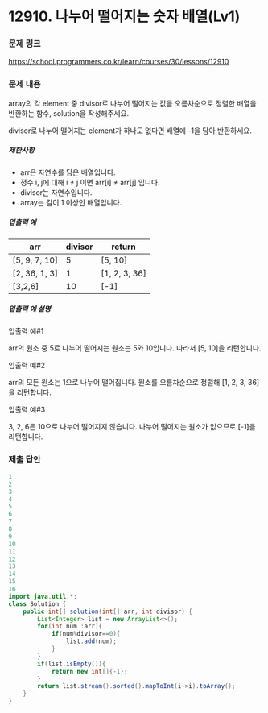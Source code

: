 # 12910. 나누어 떨어지는 숫자 배열(Lv1)
### 문제 링크
https://school.programmers.co.kr/learn/courses/30/lessons/12910
### 문제 내용
array의 각 element 중 divisor로 나누어 떨어지는 값을 오름차순으로 정렬한 배열을 반환하는 함수, solution을 작성해주세요.  

divisor로 나누어 떨어지는 element가 하나도 없다면 배열에 -1을 담아 반환하세요.

##### 제한사항

* arr은 자연수를 담은 배열입니다.
* 정수 i, j에 대해 i ≠ j 이면 arr\[i\] ≠ arr\[j\] 입니다.
* divisor는 자연수입니다.
* array는 길이 1 이상인 배열입니다.

##### 입출력 예

|       arr       | divisor |     return      |
|-----------------|---------|-----------------|
| \[5, 9, 7, 10\] | 5       | \[5, 10\]       |
| \[2, 36, 1, 3\] | 1       | \[1, 2, 3, 36\] |
| \[3,2,6\]       | 10      | \[-1\]          |

##### 입출력 예 설명

입출력 예#1  

arr의 원소 중 5로 나누어 떨어지는 원소는 5와 10입니다. 따라서 \[5, 10\]을 리턴합니다.

입출력 예#2  

arr의 모든 원소는 1으로 나누어 떨어집니다. 원소를 오름차순으로 정렬해 \[1, 2, 3, 36\]을 리턴합니다.

입출력 예#3  

3, 2, 6은 10으로 나누어 떨어지지 않습니다. 나누어 떨어지는 원소가 없으므로 \[-1\]을 리턴합니다.

### 제출 답안
```java
1
2
3
4
5
6
7
8
9
10
11
12
13
14
15
16
import java.util.*;
class Solution {
    public int[] solution(int[] arr, int divisor) {
        List<Integer> list = new ArrayList<>();
        for(int num :arr){
            if(num%divisor==0){
                list.add(num);
            }
        }
        if(list.isEmpty()){
            return new int[]{-1};
        }
        return list.stream().sorted().mapToInt(i->i).toArray();
    }
}
```

